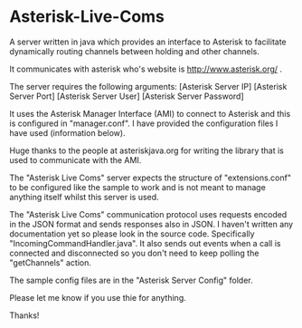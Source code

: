 Asterisk-Live-Coms
==================

A server written in java which provides an interface to Asterisk to facilitate dynamically routing channels between holding and other channels.

It communicates with asterisk who's website is http://www.asterisk.org/ .

The server requires the following arguments: [Asterisk Server IP] [Asterisk Server Port] [Asterisk Server User] [Asterisk Server Password]

It uses the Asterisk Manager Interface (AMI) to connect to Asterisk and this is configured in "manager.conf". I have provided the configuration files I have used (information below).

Huge thanks to the people at asteriskjava.org for writing the library that is used to communicate with the AMI.

The "Asterisk Live Coms" server expects the structure of "extensions.conf" to be configured like the sample to work and is not meant to manage anything itself whilst this server is used.

The "Asterisk Live Coms" communication protocol uses requests encoded in the JSON format and sends responses also in JSON. I haven't written any documentation yet so please look in the source code. Specifically "IncomingCommandHandler.java". It also sends out events when a call is connected and disconnected so you don't need to keep polling the "getChannels" action.

The sample config files are in the "Asterisk Server Config" folder.

Please let me know if you use thie for anything.

Thanks!
